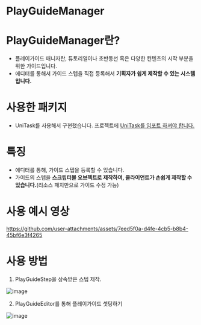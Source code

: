 # PlayGuideManager



# PlayGuideManager란?
* 플레이가이드 매니자란, 튜토리얼이나 초반동선 혹은 다양한 컨텐츠의 시작 부분을 위한 가이드입니다.
* 에디터를 통해서 가이드 스텝을 직접 등록해서 __기획자가 쉽게 제작할 수 있는 시스템입니다.__



# 사용한 패키지
* UniTask를 사용해서 구현했습니다. 프로젝트에 [UniTask를 임포트 하셔야 합니다.](https://github.com/Cysharp/UniTask/tree/master)



# 특징
* 에디터를 통해, 가이드 스텝을 등록할 수 있습니다.
* 가이드의 스텝을 __스크립터블 오브젝트로 제작하여, 클라이언트가 손쉽게 제작할 수 있습니다.__(리소스 패치만으로 가이드 수정 가능)

  

# 사용 예시 영상
https://github.com/user-attachments/assets/7eed5f0a-d4fe-4cb5-b8b4-45bf6e3f4265



# 사용 방법

1. PlayGuideStep을 상속받은 스텝 제작.

![image](https://github.com/user-attachments/assets/238811b2-a81a-49eb-824a-4c00627bf72e)


2. PlayGuideEditor를 통해 플레이가이드 셋팅하기

![image](https://github.com/user-attachments/assets/d504eaf6-eaa7-4c28-bfcf-25f55d43e034)
